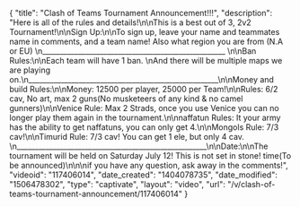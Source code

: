 {
    "title": "Clash of Teams Tournament Announcement!!!",
    "description": "Here is all of the rules and details!\n\nThis is a  best out of 3, 2v2 Tournament!\n\nSign Up:\n\nTo sign up, leave your name and teammates name in comments, and a team name!  Also what region you are from (N.A or EU) \n___________________________________________________ \n\nBan Rules:\n\nEach team will have 1 ban. \nAnd there will be multiple maps we are playing on.\n_____________________________________________________\n\nMoney and build Rules:\n\nMoney: 12500 per player, 25000 per Team!\n\nRules: 6\/2 cav,  No art,  max 2 guns(No musketeers of any kind & no camel gunners)\n\nVenice Rule: Max 2 Strads, once you use Venice you can no longer play them again in the tournament.\n\nnaffatun Rules:  It your army has the ability to get naffatuns, you can only get 4.\n\nMongols Rule: 7\/3 cav!\n\nTimurid Rule: 7\/3 cav!  You can get 1 ele, but only 4 cav. \n_____________________________________________________\n\nDate:\n\nThe tournament will be held on Saturday July 12!  This is not set in stone! time(To be announced)\n\n\nif you have any question, ask away in the comments!",
    "videoid": "117406014",
    "date_created": "1404078735",
    "date_modified": "1506478302",
    "type": "captivate",
    "layout": "video",
    "url": "\/v\/clash-of-teams-tournament-announcement\/117406014"
}